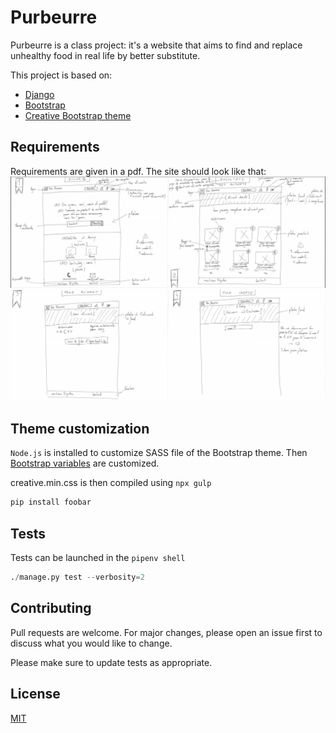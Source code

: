 # Purbeurre

Purbeurre is a class project: it's a website that aims to find and replace unhealthy food in real life by better substitute.

This project is based on:
- [Django](https://docs.djangoproject.com/fr/3.0/)
- [Bootstrap](https://getbootstrap.com/docs/4.0/getting-started/introduction/)
- [Creative Bootstrap theme](https://github.com/BlackrockDigital/startbootstrap-creative)

## Requirements 

Requirements are given in a pdf. The site should look like that:
![esquisses 1 et 2](/img/esquisses-1-2.jpg)
![esquisses 3 et 4](/img/esquisses-3-4.jpg)

## Theme customization

`Node.js` is installed to customize SASS file of the Bootstrap theme. Then [Bootstrap variables](https://github.com/twbs/bootstrap-sass/blob/master/assets/stylesheets/bootstrap/_variables.scss) are customized.

creative.min.css is then compiled using `npx gulp`

```bash
pip install foobar
```

## Tests

Tests can be launched in the `pipenv shell`

```python
./manage.py test --verbosity=2
```

## Contributing
Pull requests are welcome. For major changes, please open an issue first to discuss what you would like to change.

Please make sure to update tests as appropriate.

## License
[MIT](https://choosealicense.com/licenses/mit/)